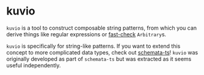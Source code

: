 # kuvio

`kuvio` is a tool to construct composable string patterns, from which you can
derive things like regular expressions or [fast-check][] `Arbitrary`s.

`kuvio` is specifically for string-like patterns. If you want to extend this
concept to more complicated data types, check out [schemata-ts][]! `kuvio` was
originally developed as part of `schemata-ts` but was extracted as it seems
useful independently.

[fast-check]: https://github.com/dubzzz/fast-check
[schemata-ts]: https://github.com/jacob-alford/schemata-ts

